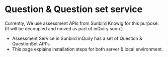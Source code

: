 # Question & Question set service

Currently, We use assessment APIs from Sunbird Knowlg for this purpose. (It will be decoupled and moved as part of inQuiry soon.)

* Assessment Service in Sunbird inQuiry has a set of Question & QuestionSet API's.
* This page explains installation steps for both server & local environment.

